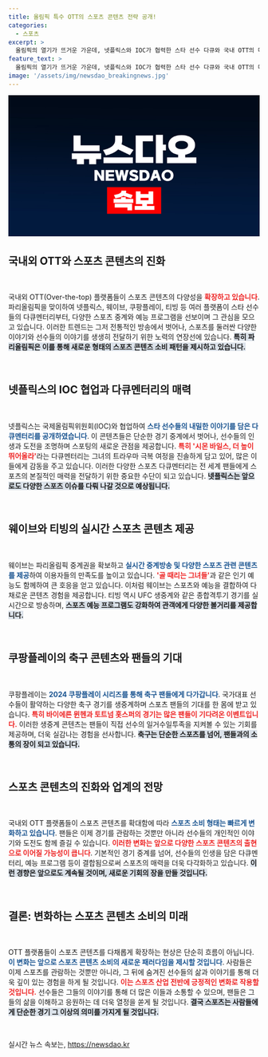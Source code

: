 ```yaml
---
title: 올림픽 특수 OTT의 스포츠 콘텐츠 전략 공개!
categories:
  - 스포츠
excerpt: >
  올림픽의 열기가 뜨거운 가운데, 넷플릭스와 IOC가 협력한 스타 선수 다큐와 국내 OTT의 다양한 스포츠 콘텐츠가 시청자를 사로잡고 있다. 웨이브, 티빙, 쿠팡플레이 등에서 중계와 예능을 통해 잊지 못할 순간을 선사할 예정이다.
feature_text: >
  올림픽의 열기가 뜨거운 가운데, 넷플릭스와 IOC가 협력한 스타 선수 다큐와 국내 OTT의 다양한 스포츠 콘텐츠가 시청자를 사로잡고 있다. 웨이브, 티빙, 쿠팡플레이 등에서 중계와 예능을 통해 잊지 못할 순간을 선사할 예정이다.
image: '/assets/img/newsdao_breakingnews.jpg'
---
```


<p><img src="/assets/img/newsdao_breakingnews.jpg" alt="flaretime 속보" /></p>

<h2 data-ke-size="size26">국내외 OTT와 스포츠 콘텐츠의 진화</h2>

<p data-ke-size="size16">&nbsp;</p>

<p>국내외 OTT(Over-the-top) 플랫폼들이 스포츠 콘텐츠의 다양성을 <b><span style="color: #ee2323;">확장하고 있습니다</span></b>. 파리올림픽을 맞이하여 넷플릭스, 웨이브, 쿠팡플레이, 티빙 등 여러 플랫폼이 스타 선수들의 다큐멘터리부터, 다양한 스포츠 중계와 예능 프로그램을 선보이며 그 관심을 모으고 있습니다. 이러한 트렌드는 그저 전통적인 방송에서 벗어나, 스포츠를 둘러싼 다양한 이야기와 선수들의 이야기를 생생히 전달하기 위한 노력의 연장선에 있습니다. <b><span style="background-color: #21538527;">특히 파리올림픽은 이를 통해 새로운 형태의 스포츠 콘텐츠 소비 패턴을 제시하고 있습니다.</span></b></p>

<p data-ke-size="size16">&nbsp;</p>

<h2 data-ke-size="size26">넷플릭스의 IOC 협업과 다큐멘터리의 매력</h2>

<p data-ke-size="size16">&nbsp;</p>

<p>넷플릭스는 국제올림픽위원회(IOC)와 협업하여 <b><span style="color: #1a5490;">스타 선수들의 내밀한 이야기를 담은 다큐멘터리를 공개하였습니다</span></b>. 이 콘텐츠들은 단순한 경기 중계에서 벗어나, 선수들의 인생과 도전을 조명하며 스포팅의 새로운 관점을 제공합니다. <b><span style="color: #ee2323;">특히 '시몬 바일스, 더 높이 뛰어올라'</span></b>라는 다큐멘터리는 그녀의 트라우마 극복 여정을 진솔하게 담고 있어, 많은 이들에게 감동을 주고 있습니다. 이러한 다양한 스포츠 다큐멘터리는 전 세계 팬들에게 스포츠의 본질적인 매력을 전달하기 위한 중요한 수단이 되고 있습니다. <b><span style="background-color: #21538527;">넷플릭스는 앞으로도 다양한 스포츠 이슈를 다뤄 나갈 것으로 예상됩니다.</span></b></p>

<p data-ke-size="size16">&nbsp;</p>

<h2 data-ke-size="size26">웨이브와 티빙의 실시간 스포츠 콘텐츠 제공</h2>

<p data-ke-size="size16">&nbsp;</p>

<p>웨이브는 파리올림픽 중계권을 확보하고 <b><span style="color: #1a5490;">실시간 중계방송 및 다양한 스포츠 관련 콘텐츠를 제공</span></b>하여 이용자들의 만족도를 높이고 있습니다. <b><span style="color: #ee2323;">'골 때리는 그녀들'</span></b>과 같은 인기 예능도 함께하여 큰 호응을 얻고 있습니다. 이처럼 웨이브는 스포츠와 예능을 결합하여 다채로운 콘텐츠 경험을 제공합니다. 티빙 역시 UFC 생중계와 같은 종합격투기 경기를 실시간으로 방송하며, <b><span style="background-color: #21538527;">스포츠 예능 프로그램도 강화하여 관객에게 다양한 볼거리를 제공합니다.</span></b></p>

<p data-ke-size="size16">&nbsp;</p>

<h2 data-ke-size="size26">쿠팡플레이의 축구 콘텐츠와 팬들의 기대</h2>

<p data-ke-size="size16">&nbsp;</p>

<p>쿠팡플레이는 <b><span style="color: #1a5490;">2024 쿠팡플레이 시리즈를 통해 축구 팬들에게 다가갑니다</span></b>. 국가대표 선수들이 활약하는 다양한 축구 경기를 생중계하며 스포츠 팬들의 기대를 한 몸에 받고 있습니다. <b><span style="color: #ee2323;">특히 바이에른 뮌헨과 토트넘 홋스퍼의 경기는 많은 팬들이 기다려온 이벤트입니다.</span></b> 이러한 생중계 콘텐츠는 팬들이 직접 선수의 일거수일투족을 지켜볼 수 있는 기회를 제공하며, 더욱 실감나는 경험을 선사합니다. <b><span style="background-color: #21538527;">축구는 단순한 스포츠를 넘어, 팬들과의 소통의 장이 되고 있습니다.</span></b></p>

<p data-ke-size="size16">&nbsp;</p>

<h2 data-ke-size="size26">스포츠 콘텐츠의 진화와 업계의 전망</h2>

<p data-ke-size="size16">&nbsp;</p>

<p>국내외 OTT 플랫폼들이 스포츠 콘텐츠를 확대함에 따라 <b><span style="color: #1a5490;">스포츠 소비 형태는 빠르게 변화하고 있습니다</span></b>. 팬들은 이제 경기를 관람하는 것뿐만 아니라 선수들의 개인적인 이야기와 도전도 함께 즐길 수 있습니다. <b><span style="color: #ee2323;">이러한 변화는 앞으로 다양한 스포츠 콘텐츠의 출현으로 이어질 가능성이 큽니다</span></b>. 기본적인 경기 중계를 넘어, 선수들의 인생을 담은 다큐멘터리, 예능 프로그램 등이 결합됨으로써 스포츠의 매력을 더욱 다각화하고 있습니다. <b><span style="background-color: #21538527;">이런 경향은 앞으로도 계속될 것이며, 새로운 기회의 장을 만들 것입니다.</span></b></p>

<p data-ke-size="size16">&nbsp;</p>

<h2 data-ke-size="size26">결론: 변화하는 스포츠 콘텐츠 소비의 미래</h2>

<p data-ke-size="size16">&nbsp;</p>

<p>OTT 플랫폼들이 스포츠 콘텐츠를 다채롭게 확장하는 현상은 단순히 흐름이 아닙니다. <b><span style="color: #1a5490;">이 변화는 앞으로 스포츠 콘텐츠 소비의 새로운 패러다임을 제시할 것입니다</span></b>. 사람들은 이제 스포츠를 관람하는 것뿐만 아니라, 그 뒤에 숨겨진 선수들의 삶과 이야기를 통해 더욱 깊이 있는 경험을 하게 될 것입니다. <b><span style="color: #ee2323;">이는 스포츠 산업 전반에 긍정적인 변화로 작용할 것입니다.</span></b> 선수들은 그들의 이야기를 통해 더 많은 이들과 소통할 수 있으며, 팬들은 그들의 삶을 이해하고 응원하는 데 더욱 열정을 쏟게 될 것입니다. <b><span style="background-color: #21538527;">결국 스포츠는 사람들에게 단순한 경기 그 이상의 의미를 가지게 될 것입니다.</span></b></p>

<p data-ke-size="size16">&nbsp;</p>
실시간 뉴스 속보는, <a href="https://newsdao.kr" rel="dofollow">https://newsdao.kr</a>


